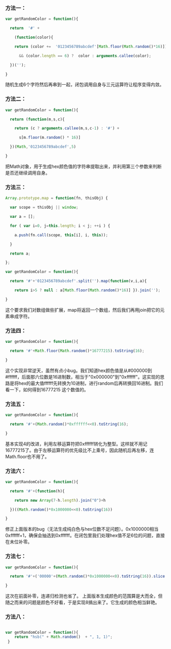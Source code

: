 ### 方法一：

````js
var getRandomColor = function(){

  return  '#' +

    (function(color){

    return (color +=  '0123456789abcdef'[Math.floor(Math.random()*16)])

      && (color.length == 6) ?  color : arguments.callee(color);

  })('');

}
````

随机生成6个字符然后再串到一起，闭包调用自身与三元运算符让程序变得内敛。
 
 
### 方法二： 

````js
var getRandomColor = function(){

  return (function(m,s,c){

    return (c ? arguments.callee(m,s,c-1) : '#') +

      s[m.floor(m.random() * 16)]

  })(Math,'0123456789abcdef',5)

}
````

把Math对象，用于生成hex颜色值的字符串提取出来，并利用第三个参数来判断是否还继续调用自身。
 
 
### 方法三：

````js
Array.prototype.map = function(fn, thisObj) {

  var scope = thisObj || window;

  var a = [];

  for ( var i=0, j=this.length; i < j; ++i ) {

    a.push(fn.call(scope, this[i], i, this));

  }

  return a;

};

var getRandomColor = function(){

  return '#'+'0123456789abcdef'.split('').map(function(v,i,a){

    return i>5 ? null : a[Math.floor(Math.random()*16)] }).join('');

}
````

这个要求我们对数组做些扩展，map将返回一个数组，然后我们再用join把它的元素串成字符。
 
 
### 方法四：

````js
var getRandomColor = function(){

  return '#'+Math.floor(Math.random()*16777215).toString(16);

}
````

这个实现非常逆天，虽然有点小bug。我们知道hex颜色值是从#000000到#ffffff，后面那六位数是16进制数，相当于"0x000000"到"0xffffff"。这实现的思路是将hex的最大值ffffff先转换为10进制，进行random后再转换回16进制。我们看一下，如何得到16777215 这个数值的。
 
 
### 方法五：

````js
var getRandomColor = function(){

  return '#'+(Math.random()*0xffffff<<0).toString(16);

}
````

基本实现4的改进，利用左移运算符把0xffffff转化为整型。这样就不用记16777215了。由于左移运算符的优先级比不上乘号，因此随机后再左移，连Math.floor也不用了。
 
 
### 方法六：

````js
var getRandomColor = function(){

  return '#'+(function(h){

    return new Array(7-h.length).join("0")+h

  })((Math.random()*0x1000000<<0).toString(16))

}
````

修正上面版本的bug（无法生成纯白色与hex位数不足问题）。0x1000000相当0xffffff+1，确保会抽选到0xffffff。在闭包里我们处理hex值不足6位的问题，直接在未位补零。
 
 
### 方法七：

````js
var getRandomColor = function(){

  return '#'+('00000'+(Math.random()*0x1000000<<0).toString(16)).slice(-6);

}
````

这次在前面补零，连递归检测也省了。
上面版本生成颜色的范围算是大而全，但随之而来的问题是颜色不好看，于是实现8搞出来了。它生成的颜色相当鲜艳。
 
 
### 方法八：

````js

var getRandomColor = function(){
    return "hsb(" + Math.random()  + ", 1, 1)";
 }
 
````

